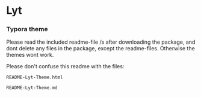 # Lyt

### Typora theme

Please read the included readme-file /s after downloading the package,
and dont delete any files in the package, except the readme-files.
Otherwise the themes wont work.



Please don't confuse this readme with the files:

```
README-Lyt-Theme.html
```

```
README-Lyt-Theme.md
```

